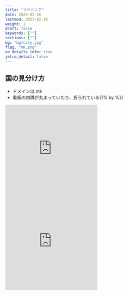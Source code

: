 ```yaml
---
title: "マケドニア"
date: 2023-02-26
lastmod: 2023-02-26
weight: 1
draft: false
keywords: [""]
sections: [""]
bg: "bg/city.jpg"
flag: "MK.png"
no_detaile_info: true
jetro_detail: false
---
```



<div class="main-desciption country-description">
    <h2 class="section-title">国の見分け方</h2>
    <ul class="rule-list">
        <li>ドメインは<span class="quiz">.mk</span></li>
        <li>看板の四隅が<span class="quiz">丸まっていたり、折られている</span>{{% by %}}</li>
    </ul>
</div>

<div class="googlemap-if">
<iframe src="https://www.google.com/maps/embed?pb=!4v1680354200981!6m8!1m7!1s8JLCET6LHx4XwuR--1pHzQ!2m2!1d41.77445223781045!2d20.86258415029428!3f244.64759863711743!4f-8.894598659661781!5f3.325193203789971" width="295" height="295" style="border:0;" allowfullscreen="" loading="lazy" referrerpolicy="no-referrer-when-downgrade"></iframe>
<iframe src="https://www.google.com/maps/embed?pb=!4v1680354353889!6m8!1m7!1s8PRw00Z17Hs-bycNHRrrnQ!2m2!1d42.00727466456357!2d20.9769287088211!3f341.8606786600137!4f1.24802500360083!5f2.6100782250704673" width="295" height="295" style="border:0;" allowfullscreen="" loading="lazy" referrerpolicy="no-referrer-when-downgrade"></iframe>

</div>